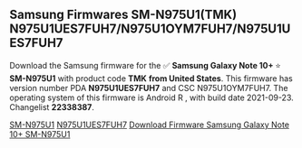 <h2>Samsung Firmwares SM-N975U1(TMK) N975U1UES7FUH7/N975U1OYM7FUH7/N975U1UES7FUH7</h2>
Download the Samsung firmware for the ✅ <strong>Samsung Galaxy Note 10+ </strong> ⭐ <strong>SM-N975U1</strong> with product code <strong>TMK</strong> <strong> from United States</strong>. This firmware has version number PDA <strong>N975U1UES7FUH7</strong> and CSC N975U1OYM7FUH7. The operating system of this firmware is Android R , with build date 2021-09-23. Changelist <strong>22338387</strong>.


[SM-N975U1](https://samfirm.shop/samsung/model/SM-N975U1)
[N975U1UES7FUH7](https://samfirm.shop/samsung/pda/N975U1UES7FUH7)
[Download Firmware Samsung Galaxy Note 10+ SM-N975U1](https://samfirm.shop/samsung/firmware/458468)
